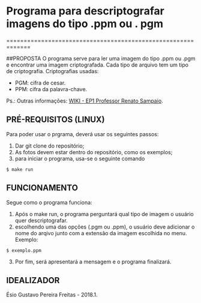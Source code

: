 # Programa para descriptografar imagens do tipo .ppm ou . pgm
=============================================================

##PROPOSTA
O programa serve para ler uma imagem do tipo .ppm ou .pgm e encontrar uma imagem criptografada. Cada tipo de arquivo tem um tipo de criptografia.
Criptografias usadas:
* PGM: cifra de cesar.
* PPM: cifra da palavra-chave.

Ps.: Outras informações: [WIKI - EP1 Professor Renato Sampaio](https://gitlab.com/oofga/eps_2018_1/ep1/wikis/home).


## PRÉ-REQUISITOS (LINUX)
Para poder usar o prgrama, deverá usar os seguintes passos: 
1. Dar git clone do repositório;
2. As fotos devem estar dentro do repositório, como os exemplos;
3. para iniciar o programa, usa-se o seguinte comando 

```
$ make run
```

## FUNCIONAMENTO
Segue como o programa funciona:
1. Após o make run, o programa perguntará qual tipo de imagem o usuário quer descriptografar.
2. escolhendo uma das opções (.pgm ou .ppm), o usuário deve adicionar o nome do arqivo junto com a extensão da imagem escolhida no menu.
    Exemplo:

```
$ exemplo.ppm
```
3. Por fim, será apresentará a mensagem e o programa finalizará.

## IDEALIZADOR
Ésio Gustavo Pereira Freitas - 2018.1.
